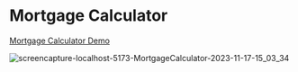 # Mortgage Calculator

[Mortgage Calculator Demo](https://hadep275.github.io/MortgageCalculator/) 


![screencapture-localhost-5173-MortgageCalculator-2023-11-17-15_03_34](https://github.com/hadep275/MortgageCalculator/assets/65734173/b2e9e089-6724-4dc2-88b5-ad21e528e031)
